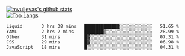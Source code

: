 [![mvuljevas's github stats](https://github-readme-stats.vercel.app/api?username=mvuljevas&show_icons=true&theme=dracula)](https://www.mvuljevas.com)
<br>
[![Top Langs](https://github-readme-stats.vercel.app/api/top-langs/?username=mvuljevas&theme=dracula)](https://www.mvuljevas.com)

<!--START_SECTION:waka-->
```text
Liquid       3 hrs 38 mins   █████████████░░░░░░░░░░░░   51.65 % 
YAML         2 hrs 2 mins    ███████▒░░░░░░░░░░░░░░░░░   28.99 % 
Other        31 mins         █▓░░░░░░░░░░░░░░░░░░░░░░░   07.31 % 
CSS          29 mins         █▓░░░░░░░░░░░░░░░░░░░░░░░   06.98 % 
JavaScript   18 mins         █░░░░░░░░░░░░░░░░░░░░░░░░   04.31 % 
```
<!--END_SECTION:waka-->
